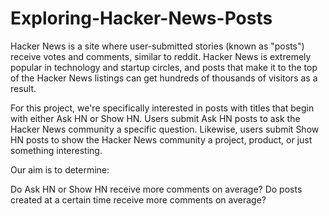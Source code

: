 # Exploring-Hacker-News-Posts

Hacker News is a site where user-submitted stories (known as "posts") receive votes and comments, similar to reddit. Hacker News is extremely popular in technology and startup circles, and posts that make it to the top of the Hacker News listings can get hundreds of thousands of visitors as a result.

For this project, we're specifically interested in posts with titles that begin with either Ask HN or Show HN. Users submit Ask HN posts to ask the Hacker News community a specific question. Likewise, users submit Show HN posts to show the Hacker News community a project, product, or just something interesting.

Our aim is to determine:

Do Ask HN or Show HN receive more comments on average?
Do posts created at a certain time receive more comments on average?
